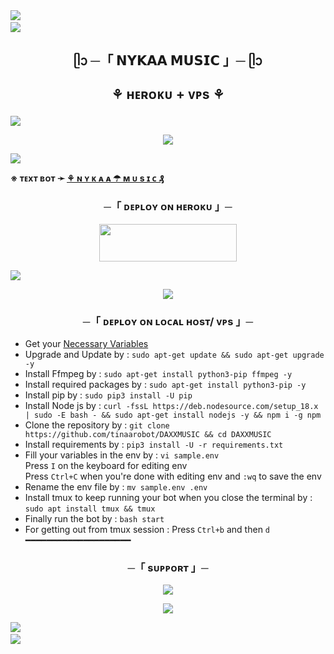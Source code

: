<img src="https://user-images.githubusercontent.com/73097560/115834477-dbab4500-a447-11eb-908a-139a6edaec5c.gif"> 
<img src="https://camo.githubusercontent.com/82291b0fe831bfc6781e07fc5090cbd0a8b912bb8b8d4fec0696c881834f81ac/68747470733a2f2f70726f626f742e6d656469612f394575424971676170492e676966" width="800" height="3">
<img src="https://user-images.githubusercontent.com/73097560/115834477-dbab4500-a447-11eb-908a-139a6edaec5c.gif">


<h2 align="center">
    ᥫᩣ ─「 𝗡𝗬𝗞𝗔𝗔 𝗠𝗨𝗦𝗜𝗖 」─ ᥫᩣ

 ⚘ ʜᴇʀᴏᴋᴜ + ᴠᴘs ⚘
</h2>
<img src="https://readme-typing-svg.herokuapp.com?color=FF0987&width=420&lines=♦𝗗𝗘𝗣𝗟𝗢𝗬+𝗢𝗡+𝗛𝗘𝗥𝗢𝗞𝗨♦;♨️+𝗡𝗢+𝗛𝗘𝗥𝗢𝗞𝗨+𝗕𝗔𝗡+𝗜𝗦𝗦𝗨𝗘+𝗔𝗟𝗦𝗢+𝗩𝗣𝗦+𝗗𝗘𝗣𝗟𝗢𝗬+📍+𝗣𝗥𝗘𝗦𝗘𝗡𝗧;🎭+𝗣𝗢𝗪𝗘𝗥𝗘𝗗+𝗕𝗬+𝗥𝗢𝗬+𝗘𝗗𝗜𝗧𝗫+🎭">
<p align="center">
  <img src="https://telegra.ph/file/982b01ba53c3d69b0d0ce.jpg">
</p>

<img src="https://readme-typing-svg.herokuapp.com?color=FF0786&width=420&lines=⚠️+𝗙𝗢𝗥𝗞+𝗧𝗛𝗜𝗦+𝗥𝗘𝗣𝗢+𝗙𝗥𝗜𝗦𝗧𝗟𝗬+⚠️">

</h2>

**※ ᴛᴇxᴛ ʙᴏᴛ ➛ [‌⚘ ɴ ʏ ᴋ ᴀ ᴀ ☂ ᴍ ᴜ s ɪ ᴄ ₰](https://t.me/Nykaaxbot)**



<h3 align="center">
    ─「 ᴅᴇᴩʟᴏʏ ᴏɴ ʜᴇʀᴏᴋᴜ 」─
</h3>

<p align="center"><a href="https://dashboard.heroku.com/new?template=https://github.com/tinaarobot/DAXXMUSIC"> <img src="https://img.shields.io/badge/Deploy%20On%20Heroku-white?style=for-the-badge&logo=heroku" width="220" height="60"/></a></p>


<img src="https://readme-typing-svg.herokuapp.com?color=FF0000&width=420&lines=⚠️+𝗜𝗙+𝗔𝗡𝗬+𝗘𝗥𝗥𝗢𝗥+𝗧𝗛𝗘𝗡+𝗦𝗘𝗡𝗗+𝗘𝗥𝗥𝗢𝗥+𝗜𝗡+𝗥𝗢𝗬+𝗘𝗗𝗜𝗧𝗫+...">
<p align="center">
<a href="https://telegram.me/THE_Friendz"><img src="https://img.shields.io/badge/-๛DM TO RoY EdiTX%20☆-blue.svg?style=for-the-badge&logo=Telegram"></a>
</p>
<h3 align="center">
    ─「 ᴅᴇᴩʟᴏʏ ᴏɴ ʟᴏᴄᴀʟ ʜᴏsᴛ/ ᴠᴘs 」─
</h3>

- Get your [Necessary Variables](https://github.com/tinaarobot/DAXXMUSIC/blob/master/sample.env)
- Upgrade and Update by :
`sudo apt-get update && sudo apt-get upgrade -y`
- Install Ffmpeg by :
`sudo apt-get install python3-pip ffmpeg -y`
- Install required packages by :
`sudo apt-get install python3-pip -y`
- Install pip by :
`sudo pip3 install -U pip`
- Install Node js by :
`curl -fssL https://deb.nodesource.com/setup_18.x | sudo -E bash - && sudo apt-get install nodejs -y && npm i -g npm`
- Clone the repository by :
`git clone https://github.com/tinaarobot/DAXXMUSIC && cd DAXXMUSIC`
- Install requirements by :
`pip3 install -U -r requirements.txt`
- Fill your variables in the env by :
`vi sample.env`<br>
Press `I` on the keyboard for editing env<br>
Press `Ctrl+C` when you're done with editing env and `:wq` to save the env<br>
- Rename the env file by :
`mv sample.env .env`
- Install tmux to keep running your bot when you close the terminal by :
`sudo apt install tmux && tmux`
- Finally run the bot by :
`bash start`
- For getting out from tmux session : Press `Ctrl+b` and then `d`<br>
━━━━━━━━━━━━━━━━━━━━

<h3 align="center">
    ─「 sᴜᴩᴩᴏʀᴛ 」─
</h3>

<p align="center">
<a href="https://telegram.me/the_friendz"><img src="https://img.shields.io/badge/-THE%20FRIENDZ-orange.svg?style=for-the-badge&logo=Telegram"></a>
</p>

<p align="center">
<a href="https://telegram.me/Roy_editx"><img src="https://img.shields.io/badge/-ROY%20EDITX-green.svg?style=for-the-badge&logo=Telegram"></a>
</p>

<img src="https://user-images.githubusercontent.com/73097560/115834477-dbab4500-a447-11eb-908a-139a6edaec5c.gif"> 
<img src="https://camo.githubusercontent.com/82291b0fe831bfc6781e07fc5090cbd0a8b912bb8b8d4fec0696c881834f81ac/68747470733a2f2f70726f626f742e6d656469612f394575424971676170492e676966" width="800" height="3">
<img src="https://user-images.githubusercontent.com/73097560/115834477-dbab4500-a447-11eb-908a-139a6edaec5c.gif">
